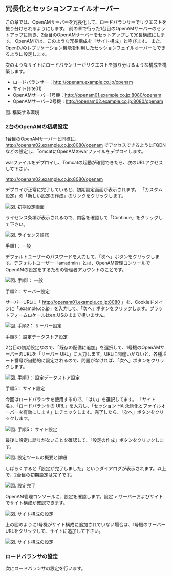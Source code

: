 ## 冗長化とセッションフェイルオーバー

この章では、OpenAMサーバーを冗長化して、ロードバランサーでリクエストを振り分けられるようにします。
前の章で行った1台目のOpenAMサーバーのセットアップに続き、2台目のOpenAMサーバーをセットアップして冗長構成にします。
OpenAMでは、このような冗長構成を「サイト構成」と呼びます。
また、OpenDJのレプリケーション機能を利用したセッションフェイルオーバーもできるように設定します。

次のようなサイトにロードバランサーがリクエストを振り分けるような構成を構築します。

- ロードバランサー：http://openam.example.co.jp/openam
- サイト(site01)
 - OpenAMサーバー1号機：http://openam01.example.co.jp:8080/openam
 - OpenAMサーバー2号機：http://openam02.example.co.jp:8080/openam

図. 構築する環境

### 2台のOpenAMの初期設定

1台目のOpenAMサーバーと同様に、http://openam02.example.co.jp:8080/openam でアクセスできるようにFQDNなどの設定し、TomcatにOpenAMのwarファイルをデプロイします。

warファイルをデプロイし、Tomcatの起動が確認できたら、次のURLアクセスして下さい。

http://openam02.example.co.jp:8080/openam


デプロイが正常に完了していると、初期設定画面が表示されます。 「カスタム設定」の「新しい設定の作成」のリンクをクリックします。 

![図. 初期設定画面](images/site-and-sfo/SFO-Step1.png)

ライセンス条項が表示されるので、内容を確認して「Continue」をクリックして下さい。

![図. ライセンス許諾](images/site-and-sfo/SFO-Step2.png)

手順1： 一般

デフォルトユーザーのパスワードを入力して、「次へ」ボタンをクリックします。デフォルトユーザー「amadmin」とは、OpenAM管理コンソールでOpenAMの設定をするための管理者アカウントのことです。

![図. 手順1： 一般](images/site-and-sfo/SFO-Step3.png)

手順2： サーバー設定

サーバーURLに「 http://openam01.example.co.jp:8080 」を、Cookieドメインに「.example.co.jp」を入力して、「次へ」ボタンをクリックします。プラットフォームロケールはen_USのままで構いません。

![図. 手順2： サーバー設定](images/site-and-sfo/SFO-Step5.png)

手順3： 設定データストア設定

2台目の初期設定なので、「既存の配備に追加」を選択して、1号機のOpenAMサーバーのURLを「サーバー URL」に入力します。URLに間違いがないと、各種ポート番号が自動的に設定されるので、問題がなければ、「次へ」ボタンをクリックします。 

![図. 手順3： 設定データストア設定](images/site-and-sfo/SFO-Step6.png)

手順5： サイト設定

今回はロードバランサを使用するので、「はい」を選択してます。 「サイト名」、「ロードバランサの URL」を入力し、「セッション HA 永続化とファイルオーバーを有効にします」にチェックします。完了したら、「次へ」ボタンをクリックします。

![図. 手順5： サイト設定](images/site-and-sfo/SFO-Step7.png)

最後に設定に誤りがないことを確認して、「設定の作成」ボタンをクリックします。

![図. 設定ツールの概要と詳細](images/site-and-sfo/SFO-Step8.png)

しばらくすると「設定が完了しました」というダイアログが表示されます。以上で、2台目の初期設定は完了です。 

![図. 設定完了](images/site-and-sfo/SFO-Step9.png)

OpenAM管理コンソールに、設定を確認します。設定 > サーバーおよびサイト でサイト構成が確認できます。

![図. サイト構成の設定](images/site-and-sfo/SFO-Step10.png)

上の図のように1号機がサイト構成に追加されていない場合は、1号機のサーバー URLをクリックして、サイトに追加して下さい。

![図. サイト構成の設定](images/site-and-sfo/SFO-Step11.png)

### ロードバランサの設定

次にロードバランサの設定を行います。

